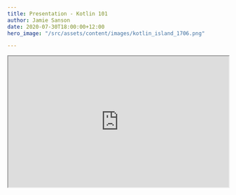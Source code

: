 ```yaml
---
title: Presentation - Kotlin 101
author: Jamie Sanson
date: 2020-07-30T18:00:00+12:00
hero_image: "/src/assets/content/images/kotlin_island_1706.png"

---
```

<iframe
  src="https://www.icloud.com/keynote/032ENNyi4PWLrjc8oUUJkZmNQ#Kotlin_101"
  style="width:100%; height:300px;"
></iframe>